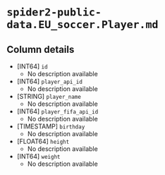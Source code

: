 # `spider2-public-data.EU_soccer.Player.md`

## Column details

* [INT64]    `id`
  - No description available
* [INT64]    `player_api_id`
  - No description available
* [STRING]    `player_name`
  - No description available
* [INT64]    `player_fifa_api_id`
  - No description available
* [TIMESTAMP]    `birthday`
  - No description available
* [FLOAT64]    `height`
  - No description available
* [INT64]    `weight`
  - No description available

